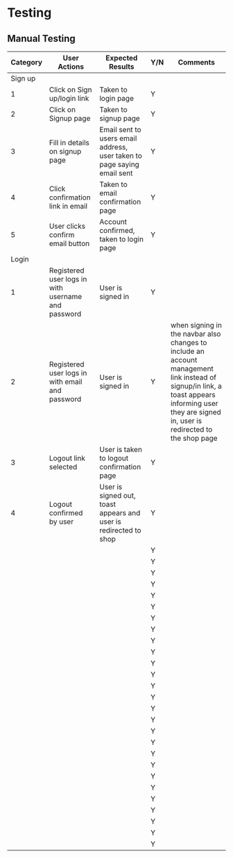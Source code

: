 # Testing

## Manual Testing

| Category    | User Actions           | Expected Results | Y/N  | Comments    |
|-------------|------------------------|------------------|------|-------------|
| Sign up     |                        |                  |      |             |
| 1           | Click on Sign up/login link  | Taken to login page | Y |            |
| 2           | Click on Signup page   | Taken to signup page      | Y |             |
| 3           | Fill in details on signup page | Email sent to users email address, user taken to page saying email sent  | Y |             |
| 4           | Click confirmation link in email | Taken to email confirmation page  | Y |             |
| 5           | User clicks confirm email button | Account confirmed, taken to login page | Y |             |
| Login       |                        |                  |      |             |
| 1           | Registered user logs in with username and password | User is signed in | Y |  |
| 2           | Registered user logs in with email and password | User is signed in | Y | when signing in the navbar also changes to include an account management link instead of signup/in link, a toast appears informing user they are signed in, user is redirected to the shop page  |
| 3           | Logout link selected | User is taken to logout confirmation page | Y |             |
| 4           | Logout confirmed by user | User is signed out, toast appears and user is redirected to shop | Y |             |
|            |  |  | Y |             |
|            |  |  | Y |             |
|            |  |  | Y |             |
|            |  |  | Y |             |
|            |  |  | Y |             |
|            |  |  | Y |             |
|            |  |  | Y |             |
|            |  |  | Y |             |
|            |  |  | Y |             |
|            |  |  | Y |             |
|            |  |  | Y |             |
|            |  |  | Y |             |
|            |  |  | Y |             |
|            |  |  | Y |             |
|            |  |  | Y |             |
|            |  |  | Y |             |
|            |  |  | Y |             |
|            |  |  | Y |             |
|            |  |  | Y |             |
|            |  |  | Y |             |
|            |  |  | Y |             |
|            |  |  | Y |             |
|            |  |  | Y |             |
|            |  |  | Y |             |
|            |  |  | Y |             |
|            |  |  | Y |             |
|            |  |  | Y |             |